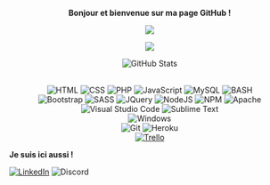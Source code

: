 <p align=center>  <strong>  Bonjour et bienvenue sur ma page GitHub !</strong> <p>

<p align=center>
    <img src='https://readme-typing-svg.herokuapp.com?color=%23D069F7&size=24&duration=4200&center=true&width=222&height=42&lines=Leyna+BELGHERBI'>
<p>

<p align=center>  <strong>
<img src='https://komarev.com/ghpvc/?username=kdridi&color=blueviolet&style=plastic'>
</strong> <p>

<div>
    <p align="center">
        <img src="https://github-readme-streak-stats.herokuapp.com?user=jungbyoel&theme=shades-of-purple&hide_border=true&date_format=j%20M%5B%20Y%5D&fire=DD2727&sideNums=BC2BFF" alt="GitHub Stats" /> <br/><br/>
    </p>
</div>

<p align='center'>
    <img alt='HTML' src='https://img.shields.io/badge/html5-%23E34F26.svg?style=for-the-badge&logo=html5&logoColor=white'/>
     <img alt='CSS' src='https://img.shields.io/badge/css3-%231572B6.svg?style=for-the-badge&logo=css3&logoColor=white'/>
     <img alt='PHP' src='https://img.shields.io/badge/PHP-777BB4?style=for-the-badge&logo=php&logoColor=white'/>
     <img alt='JavaScript' src='https://img.shields.io/badge/JavaScript-F7DF1E?style=for-the-badge&logo=javascript&logoColor=black'/>
     <img alt='MySQL' src='https://img.shields.io/badge/mysql-%2300f.svg?style=for-the-badge&logo=mysql&logoColor=white'/>
    <img alt='BASH' src='https://img.shields.io/badge/bash-3776AB?style=for-the-badge&logo=linux&logoColor=white'/>
    <br>
    <img alt='Bootstrap' src='https://img.shields.io/badge/bootstrap-%23563D7C.svg?style=for-the-badge&logo=bootstrap&logoColor=white'/>
     <img alt='SASS' src='https://img.shields.io/badge/SASS-hotpink.svg?style=for-the-badge&logo=SASS&logoColor=white'/>
     <img alt='JQuery' src='https://img.shields.io/badge/jquery-%230769AD.svg?style=for-the-badge&logo=jquery&logoColor=white'/>
    <img alt='NodeJS' src='https://img.shields.io/badge/node.js-6DA55F?style=for-the-badge&logo=node.js&logoColor=white'/>
     <img alt='NPM' src='https://img.shields.io/badge/NPM-%23000000.svg?style=for-the-badge&logo=npm&logoColor=white'/>
     <img alt='Apache' src='https://img.shields.io/badge/apache-%23D42029.svg?style=for-the-badge&logo=apache&logoColor=white'/>
  <br>
     <img alt='Visual Studio Code' src='https://img.shields.io/badge/Visual%20Studio%20Code-0078d7.svg?style=for-the-badge&logo=visual-studio-code&logoColor=white'/>
  <img alt='Sublime Text' src='https://img.shields.io/badge/sublime_text-%23575757.svg?style=for-the-badge&logo=sublime-text&logoColor=important'/>
  <br>
  <img alt='Windows' src='https://img.shields.io/badge/Windows-0078D6?style=for-the-badge&logo=windows&logoColor=white'/>
  <br>
  <img alt='Git' src='https://img.shields.io/badge/git-%23F05033.svg?style=for-the-badge&logo=git&logoColor=white'/>
  <img alt='Heroku' src='https://img.shields.io/badge/heroku-%23430098.svg?style=for-the-badge&logo=heroku&logoColor=white'/>
  <br>
  <a href="https://trello.com/"><img alt='Trello' src='https://img.shields.io/badge/Trello-%23026AA7.svg?style=for-the-badge&logo=Trello&logoColor=white'/></a>
  </p>

<p>  <strong> Je suis ici aussi ! </strong> <p>
<a href="https://www.linkedin.com/in/leyna-belgherbi-9a0b48187/"><img alt='LinkedIn' src='https://img.shields.io/badge/linkedin-%230077B5.svg?style=for-the-badge&logo=linkedin&logoColor=white'/></a>
<img alt='Discord' src='https://img.shields.io/badge/jung(hashtag)0085-%237289DA.svg?style=for-the-badge&logo=discord&logoColor=white'/>

 <br/>

   <br/>
 <br/>

</div>